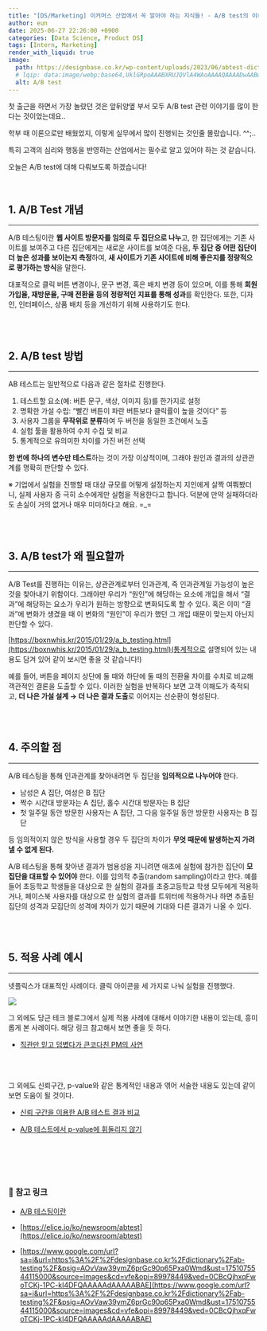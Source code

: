 ```yaml
---
title: "[DS/Marketing] 이커머스 산업에서 꼭 알아야 하는 지식들! - A/B test의 이해와 산업에서의 적용"
author: eun
date: 2025-06-27 22:26:00 +0900
categories: [Data Science, Product DS]
tags: [Intern, Marketing]
render_with_liquid: true
image:
  path: https://designbase.co.kr/wp-content/uploads/2023/06/abtest-dictionary-by-designbase.png
  # lqip: data:image/webp;base64,UklGRpoAAABXRUJQVlA4WAoAAAAQAAAADwAABwAAQUxQSDIAAAARL0AmbZurmr57yyIiqE8oiG0bejIYEQTgqiDA9vqnsUSI6H+oAERp2HZ65qP/VIAWAFZQOCBCAAAA8AEAnQEqEAAIAAVAfCWkAALp8sF8rgRgAP7o9FDvMCkMde9PK7euH5M1m6VWoDXf2FkP3BqV0ZYbO6NA/VFIAAAA
  alt: A/B test
---
```





첫 출근을 하면서 가장 놀랐던 것은 앞뒤양옆 부서 모두 A/B test 관련 이야기를 많이 한다는 것이었는데요..

학부 때 이론으로만 배웠었지, 이렇게 실무에서 많이 진행되는 것인줄 몰랐습니다. ^^;..

특히 고객의 심리와 행동을 반영하는 산업에서는 필수로 알고 있어야 하는 것 같습니다.

오늘은 A/B test에 대해 다뤄보도록 하겠습니다!

<br>

## 1. A/B Test 개념

---

A/B 테스팅이란 **웹 사이트 방문자를 임의로 두 집단으로 나누**고, 한 집단에게는 기존 사이트를 보여주고 다른 집단에게는 새로운 사이트를 보여준 다음, **두 집단 중 어떤 집단이 더 높은 성과를 보이는지 측정**하여, **새 사이트가 기존 사이트에 비해 좋은지를 정량적으로 평가하는 방식**을 말한다. 

<!-- ![](https://designbase.co.kr/wp-content/uploads/2023/06/abtest-dictionary-by-designbase.png) -->

대표적으로 클릭 버튼 변경이나, 문구 변경, 혹은 배치 변경 등이 있으며, 이를 통해 **회원 가입율, 재방문율, 구매 전환율 등의 정량적인 지표를 통해 성과**를 확인한다. 또한, 디자인, 인터페이스, 상품 배치 등을 개선하기 위해 사용하기도 한다.

<br><br>

## 2. A/B test 방법

---

AB 테스트는 일반적으로 다음과 같은 절차로 진행한다.

1. 테스트할 요소(예: 버튼 문구, 색상, 이미지 등)를 한가지로 설정
2. 명확한 가설 수립: “빨간 버튼이 파란 버튼보다 클릭률이 높을 것이다” 등
3. 사용자 그룹을 **무작위로 분류**하여 두 버전을 동일한 조건에서 노출
4. 실험 툴을 활용하여 수치 수집 및 비교
5. 통계적으로 유의미한 차이를 가진 버전 선택

**한 번에 하나의 변수만 테스트**하는 것이 가장 이상적이며, 그래야 원인과 결과의 상관관계를 명확히 판단할 수 있다.

※ 기업에서 실험을 진행할 때 대상 규모를 어떻게 설정하는지 지인에게 살짝 여쭤봤더니, 실제 사용자 중 극히 소수에게만 실험을 적용한다고 합니다. 덕분에 만약 실패하더라도 손실이 거의 없거나 매우 미미하다고 해요. =_=

<br><br>

## 3. A/B test가 왜 필요할까

---

A/B Test를 진행하는 이유는, 상관관계로부터 인과관계, 즉 인과관계일 가능성이 높은 것을 찾아내기 위함이다. 그래야만 우리가 “원인”에 해당하는 요소에 개입을 해서 “결과”에 해당하는 요소가 우리가 원하는 방향으로 변화되도록 할 수 있다. 혹은 이미 “결과”에 변화가 생겼을 때 이 변화의 “원인”이 우리가 했던 그 개입 때문이 맞는지 아닌지 판단할 수 있다.

[https://boxnwhis.kr/2015/01/29/a_b_testing.html](https://boxnwhis.kr/2015/01/29/a_b_testing.html)(통계적으로 설명되어 있는 내용도 담겨 있어 같이 보시면 좋을 것 같습니다!)

예를 들어, 버튼을 페이지 상단에 둘 때와 하단에 둘 때의 전환율 차이를 수치로 비교해 객관적인 결론을 도출할 수 있다. 이러한 실험을 반복하다 보면 고객 이해도가 축적되고, **더 나은 가설 설계 → 더 나은 결과 도출**로 이어지는 선순환이 형성된다. 

<br><br>

## 4. 주의할 점

---

A/B 테스팅을 통해 인과관계를 찾아내려면 두 집단을 **임의적으로 나누어야** 한다.

- 남성은 A 집단, 여성은 B 집단
- 짝수 시간대 방문자는 A 집단, 홀수 시간대 방문자는 B 집단
- 첫 일주일 동안 방문한 사용자는 A 집단, 그 다음 일주일 동안 방문한 사용자는 B 집단

등 임의적이지 않은 방식을 사용할 경우 두 집단의 차이가 **무엇 때문에 발생하는지 가려낼 수 없게 된다.**

A/B 테스팅을 통해 찾아낸 결과가 범용성을 지니려면 애초에 실험에 참가한 집단이 **모집단을 대표할 수 있어야** 한다. 이를 임의적 추출(random sampling)이라고 한다. 예를 들어 초등학교 학생들을 대상으로 한 실험의 결과를 초중고등학교 학생 모두에게 적용하거나, 페이스북 사용자를 대상으로 한 실험의 결과를 트위터에 적용하거나 하면 추출된 집단의 성격과 모집단의 성격에 차이가 있기 때문에 기대와 다른 결과가 나올 수 있다.

<br><br>

## 5. 적용 사례 예시

---

넷플릭스가 대표적인 사례이다. 클릭 아이콘을 세 가지로 나눠 실험을 진행했다.

![](https://yozm.wishket.com/media/news/897/image005.jpg)

그 외에도 당근 테크 블로그에서 실제 적용 사례에 대해서 이야기한 내용이 있는데, 흥미롭게 본 사례이다. 해당 링크 참고해서 보면 좋을 듯 하다.

- [직관만 믿고 덤볐다가 큰코다친 PM의 사연](https://medium.com/daangn/%EC%A7%81%EA%B4%80%EB%A7%8C-%EB%AF%BF%EA%B3%A0-%EA%B9%8C%EB%B6%88%EC%97%88%EB%8B%A4%EA%B0%80-%EB%A7%9D%ED%95%9C-pm%EC%9D%98-%EC%82%AC%EC%97%B0-61946dc969eb)

<br><br>

그 외에도 신뢰구간, p-value와 같은 통계적인 내용과 엮어 서술한 내용도 있는데 같이 보면 도움이 될 것이다.

- [신뢰 구간을 이용한 A/B 테스트 결과 비교](https://boxnwhis.kr/2016/03/14/overlapping_ci_in_abtest.html) 

- [A/B 테스트에서 p-value에 휘둘리지 않기](https://boxnwhis.kr/2016/04/15/dont_be_overwhelmed_by_pvalue.html)

<br><br><br><br>

### 🔗 참고 링크

- [A/B 테스팅이란](https://boxnwhis.kr/2015/01/29/a_b_testing.html)

- [https://elice.io/ko/newsroom/abtest](https://elice.io/ko/newsroom/abtest)

- [https://www.google.com/url?sa=i&url=https%3A%2F%2Fdesignbase.co.kr%2Fdictionary%2Fab-testing%2F&psig=AOvVaw39ymZ6prGc90p65Pxa0Wmd&ust=1751075544115000&source=images&cd=vfe&opi=89978449&ved=0CBcQjhxqFwoTCKj-1PC-kI4DFQAAAAAdAAAAABAE](https://www.google.com/url?sa=i&url=https%3A%2F%2Fdesignbase.co.kr%2Fdictionary%2Fab-testing%2F&psig=AOvVaw39ymZ6prGc90p65Pxa0Wmd&ust=1751075544115000&source=images&cd=vfe&opi=89978449&ved=0CBcQjhxqFwoTCKj-1PC-kI4DFQAAAAAdAAAAABAE) 
